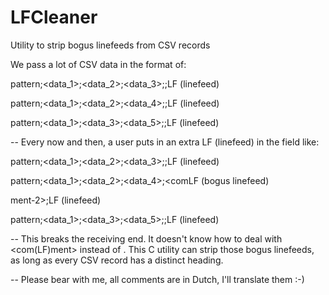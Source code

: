 # LFCleaner
Utility to strip bogus linefeeds from CSV records

We pass a lot of CSV data in the format of:

pattern;<data_1>;<data_2>;<data_3>;<comment-1>;LF (linefeed)

pattern;<data_1>;<data_2>;<data_4>;<comment-2>;LF (linefeed)

pattern;<data_1>;<data_3>;<data_5>;<comment-3>;LF (linefeed)


--
Every now and then, a user puts in an extra LF (linefeed) in the <comment> field like:
  
pattern;<data_1>;<data_2>;<data_3>;<comment-1>;LF (linefeed)

pattern;<data_1>;<data_2>;<data_4>;<comLF (bogus linefeed)

ment-2>;LF (linefeed)

pattern;<data_1>;<data_3>;<data_5>;<comment-3>;LF (linefeed)
  
  
--
This breaks the receiving end. It doesn't know how to deal with <com(LF)ment> instead of <comment>.
This C utility can strip those bogus linefeeds, as long as every CSV record has a distinct heading.

-- Please bear with me, all comments are in Dutch, I'll translate them :-)
